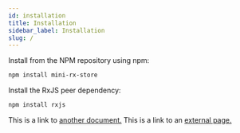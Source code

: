 ```yaml
---
id: installation
title: Installation
sidebar_label: Installation
slug: /
---
```


Install from the NPM repository using npm:

```bash
npm install mini-rx-store
```

Install the RxJS peer dependency:
```bash
npm install rxjs
```

This is a link to [another document.](redux.md) This is a link to an [external page.](http://www.example.com/)
